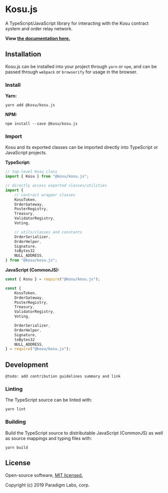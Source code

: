 # Kosu.js

A TypeScript/JavaScript library for interacting with the Kosu contract system and order relay network.

**View [the documentation here.](https://github.com/ParadigmFoundation/kosu-monorepo/blob/master/packages/kosu.js/docs/)**

## Installation

Kosu.js can be installed into your project through `yarn` or `npm`, and can be passed through `webpack` or `browserify` for usage in the browser.

### Install

**Yarn:**

```
yarn add @kosu/kosu.js
```

**NPM:**

```
npm install --save @kosu/kosu.js
```

### Import

Kosu and its exported classes can be imported directly into TypeScript or JavaScript projects.

**TypeScript:**

```typescript
// top-level Kosu class
import { Kosu } from "@kosu/kosu.js";

// directly access exported classes/utilities
import {
    // contract wrapper classes
    KosuToken,
    OrderGateway,
    PosterRegistry,
    Treasury,
    ValidatorRegistry,
    Voting,

    // utils/classes and constants
    OrderSerializer,
    OrderHelper,
    Signature,
    toBytes32
    NULL_ADDRESS,
} from "@kosu/kosu.js";
```

**JavaScript (CommonJS):**

```javascript
const { Kosu } = require("@kosu/kosu.js");

const {
    KosuToken,
    OrderGateway,
    PosterRegistry,
    Treasury,
    ValidatorRegistry,
    Voting,

    OrderSerializer,
    OrderHelper,
    Signature,
    toBytes32
    NULL_ADDRESS,
} = require("@kosu/kosu.js");
```

## Development

```
@todo: add contribution guidelines summary and link
```

### Linting

The TypeScript source can be linted with:

```
yarn lint
```

### Building

Build the TypeScript source to distributable JavaScript (CommonJS) as well as source mappings and typing files with:

```
yarn build
```

## License

Open-source software, [MIT licensed.](https://github.com/ParadigmFoundation/kosu-monorepo/blob/master/LICENSE)

Copyright (c) 2019 Paradigm Labs, corp.
